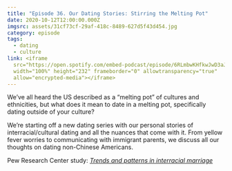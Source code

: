 ```yaml
---
title: "Episode 36. Our Dating Stories: Stirring the Melting Pot"
date: 2020-10-12T12:00:00.000Z
imgsrc: assets/31cf73cf-29af-418c-8489-627d5f43d454.jpg
category: episode
tags:
  - dating
  - culture
link: <iframe
  src="https://open.spotify.com/embed-podcast/episode/6RLmbwKHfkwJwD3aJE8VER"
  width="100%" height="232" frameborder="0" allowtransparency="true"
  allow="encrypted-media"></iframe>
---
```

We’ve all heard the US described as a “melting pot” of cultures and ethnicities, but what does it mean to date in a melting pot, specifically dating outside of your culture?

We’re starting off a new dating series with our personal stories of interracial/cultural dating and all the nuances that come with it. From yellow fever worries to communicating with immigrant parents, we discuss all our thoughts on dating non-Chinese Americans.

Pew Research Center study: *[Trends and patterns in interracial marriage](https://www.pewsocialtrends.org/2017/05/18/1-trends-and-patterns-in-intermarriage/)*